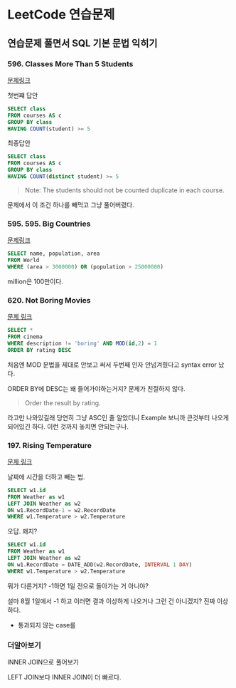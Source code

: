 # LeetCode 연습문제
## 연습문제 풀면서 SQL 기본 문법 익히기

### 596. Classes More Than 5 Students

[문제링크](https://leetcode.com/problems/classes-more-than-5-students/)

첫번쨰 답안

```sql
SELECT class
FROM courses AS c
GROUP BY class
HAVING COUNT(student) >= 5
```

최종답안

```sql
SELECT class
FROM courses AS c
GROUP BY class
HAVING COUNT(distinct student) >= 5
```

> Note:
> The students should not be counted duplicate in each course.

문제에서 이 조건 하나를 빼먹고 그냥 풀어버렸다.

### 595. 595. Big Countries


[문제링크](https://leetcode.com/problems/big-countries/submissions/)

```sql
SELECT name, population, area
FROM World
WHERE (area > 3000000) OR (population > 25000000)
```

million은 100만이다.

### 620. Not Boring Movies

[문제 링크](https://leetcode.com/problems/not-boring-movies/)

```sql
SELECT *
FROM cinema
WHERE description != 'boring' AND MOD(id,2) = 1
ORDER BY rating DESC
```

처음엔 MOD 문법을 제대로 안보고 써서 두번째 인자 안넘겨줬다고 syntax error 났다.

ORDER BY에 DESC는 왜 들어가야하는거지? 문제가 친절하지 않다. 

> Order the result by rating.

라고만 나와있길래 당연히 그냥 ASC인 줄 알았더니 Example 보니까 큰것부터 나오게 되어있긴 하다. 이런 것까지 놓치면 안되는구나.

### 197. Rising Temperature

[문제 링크](https://leetcode.com/problems/rising-temperature/)

날짜에 시간을 더하고 빼는 법.

```sql
SELECT w1.id
FROM Weather as w1
LEFT JOIN Weather as w2
ON w1.RecordDate-1 = w2.RecordDate
WHERE w1.Temperature > w2.Temperature
```

오답. 왜지?

```sql
SELECT w1.id
FROM Weather as w1
LEFT JOIN Weather as w2
ON w1.RecordDate = DATE_ADD(w2.RecordDate, INTERVAL 1 DAY)
WHERE w1.Temperature > w2.Temperature
```
뭐가 다른거지? -1하면 1일 전으로 돌아가는 거 아니야?

설마 8월 1일에서 -1 하고 이러면 결과 이상하게 나오거나 그런 건 아니겠지? 진짜 이상하다.

* 통과되지 않는 case를 

### 더알아보기
INNER JOIN으로 풀어보기 

LEFT JOIN보다 INNER JOIN이 더 빠르다.